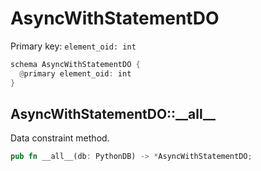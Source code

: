 # AsyncWithStatementDO

Primary key: `element_oid: int`

```rust
schema AsyncWithStatementDO {
  @primary element_oid: int
}
```
## AsyncWithStatementDO::\_\_all\_\_

Data constraint method.

```rust
pub fn __all__(db: PythonDB) -> *AsyncWithStatementDO;
```
